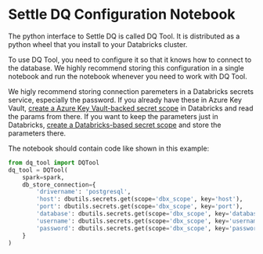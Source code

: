 # Settle DQ Configuration Notebook

The python interface to Settle DQ is called DQ Tool. It is distributed as a python wheel that you install to your Databricks cluster. 

To use DQ Tool, you need to configure it so that it knows how to connect to the database. We highly recommend storing this configuration in a single notebook and run the notebook whenever you need to work with DQ Tool. 

We higly recommend storing connection paremeters in a Databricks secrets service, especially the password. If you already have these in Azure Key Vault, [create a Azure Key Vault-backed secret scope](https://docs.microsoft.com/en-us/azure/databricks/security/secrets/secret-scopes#akv-ss) in Databricks and read the params from there.
If you want to keep the parameters just in Databricks, [create a Databricks-based secret scope](https://docs.databricks.com/security/secrets/secret-scopes.html) and store the parameters there.

The notebook should contain code like shown in this example:
```python
from dq_tool import DQTool
dq_tool = DQTool(
    spark=spark,
    db_store_connection={
        'drivername': 'postgresql',
        'host': dbutils.secrets.get(scope='dbx_scope', key='host'),
        'port': dbutils.secrets.get(scope='dbx_scope', key='port'),
        'database': dbutils.secrets.get(scope='dbx_scope', key='database'),
        'username': dbutils.secrets.get(scope='dbx_scope', key='username'),
        'password': dbutils.secrets.get(scope='dbx_scope', key='password')
    }
)
```